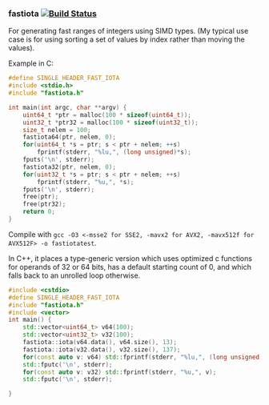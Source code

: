 ### fastiota [![Build Status](https://travis-ci.com/dnbaker/fastiota.svg?branch=master)](https://travis-ci.com/dnbaker/fastiota) 

For generating fast ranges of integers using SIMD types. (My typical use case is for using sorting a set of values by index rather than moving the values).

Example in C:

```c
#define SINGLE_HEADER_FAST_IOTA
#include <stdio.h>
#include "fastiota.h"

int main(int argc, char **argv) {
    uint64_t *ptr = malloc(100 * sizeof(uint64_t));
    uint32_t *ptr32 = malloc(100 * sizeof(uint32_t));
    size_t nelem = 100;
    fastiota64(ptr, nelem, 0);
    for(uint64_t *s = ptr; s < ptr + nelem; ++s)
        fprintf(stderr, "%lu,", (long unsigned)*s);
    fputs('\n', stderr);
    fastiota32(ptr, nelem, 0);
    for(uint32_t *s = ptr; s < ptr + nelem; ++s)
        fprintf(stderr, "%u,", *s);
    fputs('\n', stderr);
    free(ptr);
    free(ptr32);
    return 0;
}

```

Compile with `gcc -O3 <-msse2 for SSE2, -mavx2 for AVX2, -mavx512f for AVX512F> -o fastiotatest`.

In C++, it places a type-generic version which uses optimized c functions for operands of 32 or 64 bits,
has a default starting count of 0, and which falls back to an unrolled loop otherwise.

```c++
#include <cstdio>
#define SINGLE_HEADER_FAST_IOTA
#include "fastiota.h"
#include <vector>
int main() {
    std::vector<uint64_t> v64(100);
    std::vector<uint32_t> v32(100);
    fastiota::iota(v64.data(), v64.size(), 13);
    fastiota::iota(v32.data(), v32.size(), 137);
    for(const auto v: v64) std::fprintf(stderr, "%lu,", (long unsigned)v);
    std::fputc('\n', stderr);
    for(const auto v: v32) std::fprintf(stderr, "%u,", v);
    std::fputc('\n', stderr);

}
```
